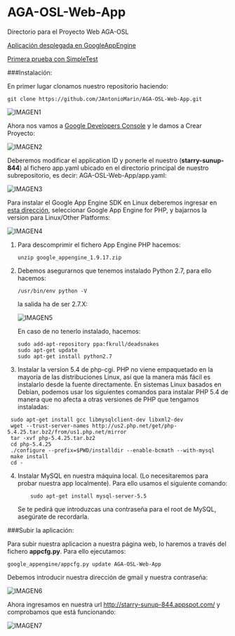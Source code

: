 # AGA-OSL-Web-App
Directorio para el Proyecto Web AGA-OSL

[Aplicación desplegada en GoogleAppEngine](http://aga-osl-web.appspot.com/)

[Primera prueba con SimpleTest](http://aga-osl-web.appspot.com/phpUnit.php)

###Instalación:

En primer lugar clonamos nuestro repositorio haciendo:

	git clone https://github.com/JAntonioMarin/AGA-OSL-Web-App.git

![IMAGEN1](http://i59.tinypic.com/34dhiiw.jpg)

Ahora nos vamos a [Google Developers Console](https://console.developers.google.com/) y le damos a Crear Proyecto: 

![IMAGEN2](http://i61.tinypic.com/fue4m.jpg)

Deberemos modificar el application ID y ponerle el nuestro (**starry-sunup-844**) al fichero app.yaml ubicado en el directorio principal de nuestro subrepositorio, es decir: AGA-OSL-Web-App/app.yaml:

![IMAGEN3](http://i58.tinypic.com/5vw4cy.jpg)

Para instalar el Google App Engine SDK en Linux deberemos ingresar en [esta dirección](https://cloud.google.com/appengine/downloads), seleccionar Google App Engine for PHP, y bajarnos la version para Linux/Other Platforms:

![IMAGEN4](http://i60.tinypic.com/2cad79.jpg)

1. Para descomprimir el fichero App Engine PHP hacemos:

	`unzip google_appengine_1.9.17.zip`

2. Debemos asegurarnos que tenemos instalado Python 2.7, para ello hacemos:

	`/usr/bin/env python -V`

	la salida ha de ser 2.7.X:

	![IMAGEN5](http://i58.tinypic.com/j8pqpf.jpg)

	En caso de no tenerlo instalado, hacemos:
	
    ```
	sudo add-apt-repository ppa:fkrull/deadsnakes
    sudo apt-get update
    sudo apt-get install python2.7
    ```

3. Instalar la version 5.4 de php-cgi. PHP no viene empaquetado en la mayoría de las distribuciones Linux, así que la manera más fácil es instalarlo desde la fuente directamente. En sistemas Linux basados en Debian, podemos usar los siguientes comandos para instalar PHP 5.4 de manera que no afecta  a otras versiones de PHP que tengamos instaladas:
 ```
  sudo apt-get install gcc libmysqlclient-dev libxml2-dev
  wget --trust-server-names http://us2.php.net/get/php-5.4.25.tar.bz2/from/us1.php.net/mirror
  tar -xvf php-5.4.25.tar.bz2
  cd php-5.4.25
  ./configure --prefix=$PWD/installdir --enable-bcmath --with-mysql
  make install
  cd -
```

4. Instalar MySQL en nuestra máquina local. (Lo necesitaremos para probar nuestra app localmente). Para ello usamos el siguiente comando:
 	
    ```
        sudo apt-get install mysql-server-5.5
    ```
    Se te pedirá que introduzcas una contraseña para el root de MySQL, asegúrate de recordarla.

###Subir la aplicación:

Para subir nuestra aplicacion a nuestra página web, lo haremos a través del fichero **appcfg.py**. Para ello ejecutamos:

	google_appengine/appcfg.py update AGA-OSL-Web-App

Debemos introducir nuestra dirección de gmail y nuestra contraseña:

![IMAGEN6](http://i61.tinypic.com/k36iih.jpg)

Ahora ingresamos en nuestra url http://starry-sunup-844.appspot.com/ y comprobamos que está funcionando:

![IMAGEN7](http://i61.tinypic.com/294t4eo.jpg)






























































